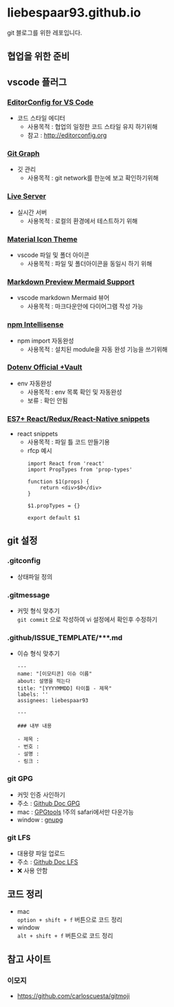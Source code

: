 # liebespaar93.github.io
git 블로그를 위한 레포입니다.

## 협업을 위한 준비
## vscode 플러그
### [EditorConfig for VS Code](https://marketplace.visualstudio.com/items?itemName=EditorConfig.EditorConfig)
- 코드 스타일 에디터
	- 사용목적 : 협업의 일정한 코드 스타일 유지 하기위해
	- 참고 : http://editorconfig.org

### [Git Graph](https://marketplace.visualstudio.com/items?itemName=mhutchie.git-graph)
- 깃 관리
	- 사용목적 : git network를 한눈에 보고 확인하기위해

### [Live Server](https://marketplace.visualstudio.com/items?itemName=ritwickdey.LiveServer)
- 실시간 서버
	- 사용목적 : 로컬의 환경에서 테스트하기 위해

###  [Material Icon Theme](https://marketplace.visualstudio.com/items?itemName=PKief.material-icon-theme)
- vscode 파일 및 폴더 아이콘
	- 사용목적 : 파일 및 폴더아이콘을 동일시 하기 위해

### [Markdown Preview Mermaid Support](https://marketplace.visualstudio.com/items?itemName=bierner.markdown-mermaid)
- vscode markdown Mermaid 뷰어
	- 사용목적 : 마크다운안에 다이어그램 작성 가능

### [npm Intellisense](https://marketplace.visualstudio.com/items?itemName=christian-kohler.npm-intellisense)
- npm import 자동완성
	- 사용목적 : 설치된 module을 자동 완성 기능을 쓰기위해
### [Dotenv Official +Vault](https://marketplace.visualstudio.com/items?itemName=dotenv.dotenv-vscode)
- env 자동완성
	- 사용목적 : env 목록 확인 및 자동완성
	- 보류 : 확인 안됨
### [ES7+ React/Redux/React-Native snippets](https://marketplace.visualstudio.com/items?itemName=dsznajder.es7-react-js-snippets)
- react snippets
	- 사용목적 : 파일 틀 코드 만들기용
	- rfcp 예시
		```
		import React from 'react'
		import PropTypes from 'prop-types'

		function $1(props) {
			return <div>$0</div>
		}

		$1.propTypes = {}

		export default $1
		```

## git 설정
### .gitconfig
- 상태파일 정의
### .gitmessage
- 커밋 형식 맞추기  
	``` git commit ``` 으로 작성하여 vi 설정에서 확인후 수정하기
### .github/ISSUE_TEMPLATE/***.md
- 이슈 형식 맞추기
	```
	---
	name: "[이모티콘] 이슈 이름"
	about: 설명을 적는다
	title: "[YYYYMMDD] 타이틀 - 제목"
	labels: ''
	assignees: liebespaar93

	---

	### 내부 내용

	- 제목 : 
	- 번호 : 
	- 설명 : 
	- 링크 :
	```
### git GPG 
- 커밋 인증 사인하기
- 주소 : [Github Doc GPG](https://docs.github.com/en/authentication/managing-commit-signature-verification/signing-commits)
- mac : [GPGtools](https://gpgtools.org/) !주의 safari에서만 다운가능
- window : [gnupg](https://www.gnupg.org/)
### git LFS 
- 대용량 파일 업로드 
- 주소 : [Github Doc LFS](https://docs.github.com/ko/repositories/working-with-files/managing-large-files/installing-git-large-file-storage)
- ❌ 사용 안함

## 코드 정리
- mac  
	``` option + shift + f ``` 버튼으로 코드 정리
- window  
	``` alt + shift + f ``` 버튼으로 코드 정리


## 참고 사이트
### 이모지
- https://github.com/carloscuesta/gitmoji

